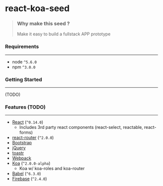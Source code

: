 # react-koa-seed

> ### Why make this seed ?
> Make it easy to build a fullstack APP prototype

### Requirements
------------

* node `^5.6.0`
* npm `^3.0.0`

### Getting Started
---------------
(TODO)

### Features (TODO)
--------

* [React](https://github.com/facebook/react) (`^0.14.0`)
  * Includes 3rd party react components (react-select, reactable, react-forms)
* [react-router](https://github.com/rackt/react-router) (`^2.0.0`)
* [Bootstrap](https://github.com/twbs/bootstrap)
* [jQuery](https://github.com/jquery/jquery)
* [toastr](https://www.npmjs.com/package/toastr)
* [Webpack](https://github.com/webpack/webpack)
* [Koa](https://github.com/koajs/koa) (`^2.0.0-alpha`) 
  * Koa w/ koa-roles and koa-router
* [Babel](https://github.com/babel/babel) (`^6.3.0`)
* [Firebase](https://www.npmjs.com/package/firebase) (`^2.4.0`) 
